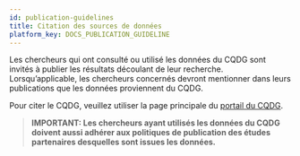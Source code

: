 ```yaml
---
id: publication-guidelines
title: Citation des sources de données
platform_key: DOCS_PUBLICATION_GUIDELINE
---
```


Les chercheurs qui ont consulté ou utilisé les données du CQDG sont invités à publier les résultats découlant de leur recherche. Lorsqu’applicable, les chercheurs concernés devront mentionner dans leurs publications que les données proviennent du CQDG.

Pour citer le CQDG, veuillez utiliser la page principale du [portail du CQDG](https://plateforme.cqdg.ca). 

   > **IMPORTANT: Les chercheurs ayant utilisés les données du CQDG doivent aussi adhérer aux politiques de publication des études partenaires desquelles sont issues les données.** 